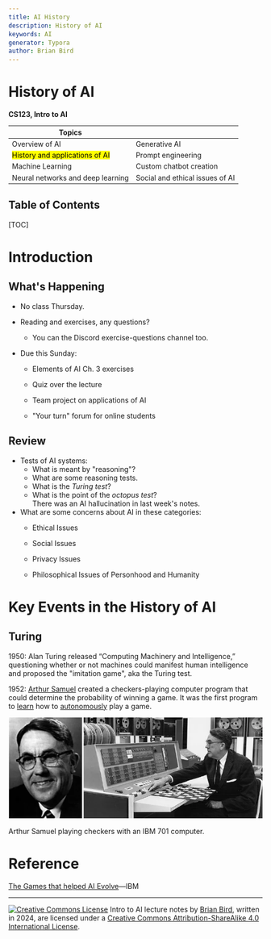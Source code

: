 ```yaml
---
title: AI History
description: History of AI
keywords: AI
generator: Typora
author: Brian Bird
---
```


<h1>History of AI</h1>

**CS123, Intro to AI**

| Topics                                      |                                 |
| ------------------------------------------- | ------------------------------- |
| Overview of AI                              | Generative AI                   |
| <mark>History and applications of AI</mark> | Prompt engineering              |
| Machine Learning                            | Custom chatbot creation         |
| Neural networks and deep learning           | Social and ethical issues of AI |



<h2>Table of Contents</h2>

[TOC]

# Introduction

## What's Happening

- No class Thursday.

- Reading and exercises, any questions?

  - You can the Discord exercise-questions channel too.
  
- Due this Sunday:

  - Elements of AI Ch. 3 exercises
  - Quiz over the lecture
  
  - Team project on applications of AI
  - "Your turn" forum for online students

## Review

- Tests of AI systems:
  - What is meant by "reasoning"?
  - What are some reasoning tests.
  - What is the *Turing test*?
  - What is the point of the *octopus test*?  
    There was an AI hallucination in last week's notes.
- What are some concerns about AI in these categories:
  - Ethical Issues
  - Social Issues

  - Privacy Issues

  - Philosophical Issues of Personhood and Humanity



# Key Events in the History of AI

## Turing

1950: Alan Turing released “Computing Machinery and Intelligence,” questioning whether or not machines could manifest human intelligence and proposed the "imitation game", aka the Turing test.



1952: [Arthur Samuel](https://en.wikipedia.org/wiki/Arthur_Samuel_(computer_scientist)) created a checkers-playing computer program that could determine the probability of winning a game. It was the first program to <u>learn</u> how to <u>autonomously</u> play a game.

![ArthurSamuelCheckers](Images/ArthurSamuelCheckers.webp)

Arthur Samuel playing checkers with an IBM 701 computer.



# Reference

[The Games that helped AI Evolve](https://www.ibm.com/history/early-games?mhsrc=ibmsearch_a&mhq=arthur%20samuel%20checkers)&mdash;IBM

---

[![Creative Commons License](https://i.creativecommons.org/l/by-sa/4.0/88x31.png)](http://creativecommons.org/licenses/by-sa/4.0/) Intro to AI lecture notes by [Brian Bird](https://profbird.dev), written in <time>2024</time>, are licensed under a [Creative Commons Attribution-ShareAlike 4.0 International License](http://creativecommons.org/licenses/by-sa/4.0/). 